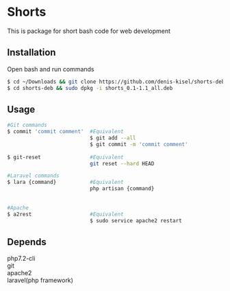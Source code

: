 # Shorts

This is package for short bash code for web development

## Installation

Open bash and run commands

``` bash
$ cd ~/Downloads && git clone https://github.com/denis-kisel/shorts-deb.git
$ cd shorts-deb && sudo dpkg -i shorts_0.1-1.1_all.deb
```

## Usage

``` bash
#Git commands
$ commit 'commit comment'  #Equivalent
                           $ git add --all
                           $ git commit -m 'commit comment'
                           
$ git-reset                #Equivalent
                           git reset --hard HEAD

#Laravel commands                           
$ lara {command}           #Equivalent
                           php artisan {command}
                            
               
#Apache
$ a2rest                   #Equivalent
                           $ sudo service apache2 restart 


```

## Depends
php7.2-cli  
git  
apache2  
laravel(php framework)
